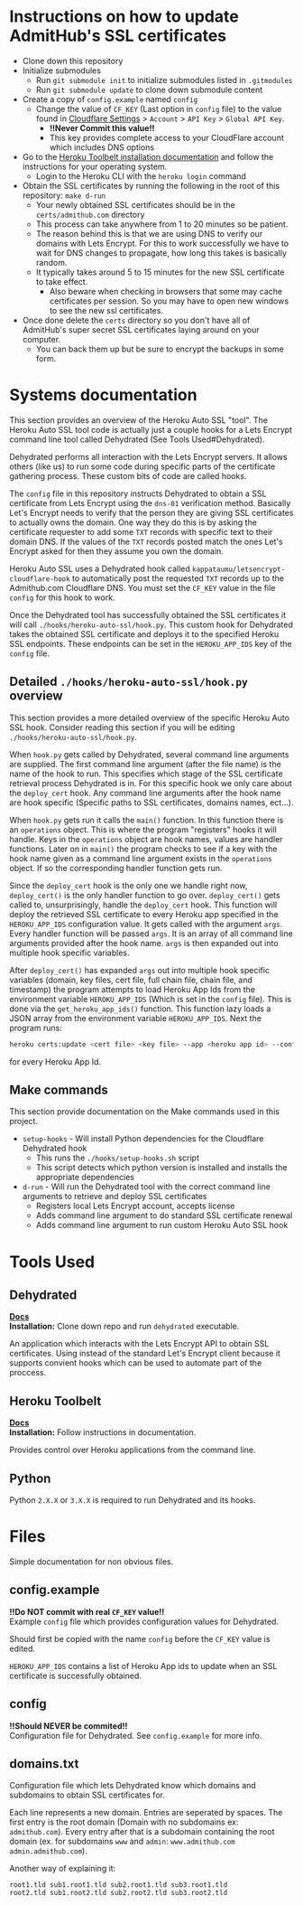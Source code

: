 # Instructions on how to update AdmitHub's SSL certificates
- Clone down this repository
- Initialize submodules
    - Run `git submodule init` to initialize submodules listed in `.gitmodules`
    - Run `git submodule update` to clone down submodule content
- Create a copy of `config.example` named `config`
	- Change the value of `CF_KEY` (Last option in `config` file) to the value found in [Cloudflare Settings](https://www.cloudflare.com/a/account/my-account) > `Account` > `API Key` > `Global API Key`.
    	- **!!Never Commit this value!!**
		- This key provides complete access to your CloudFlare account which includes DNS options
- Go to the [Heroku Toolbelt installation documentation](https://devcenter.heroku.com/articles/heroku-cli#download-and-install) and follow the instructions for your operating system.
	- Login to the Heroku CLI with the `heroku login` command
- Obtain the SSL certificates by running the following in the root of this repository: `make d-run`
	- Your newly obtained SSL certificates should be in the `certs/admithub.com` directory
	- This process can take anywhere from 1 to 20 minutes so be patient.
	- The reason behind this is that we are using DNS to verify our domains with Lets Encrypt. For this to work successfully we have
	to wait for DNS changes to propagate, how long this takes is basically random.
    - It typically takes around 5 to 15 minutes for the new SSL certificate to take effect.
		- Also beware when checking in browsers that some may cache certificates per session. So you may have to open new windows to see the new ssl certificates.
- Once done delete the `certs` directory so you don't have all of AdmitHub's super secret SSL certificates laying around on your computer.
	- You can back them up but be sure to encrypt the backups in some form.
	
# Systems documentation
This section provides an overview of the Heroku Auto SSL "tool". 
The Heroku Auto SSL tool code is actually just a couple hooks for a Lets Encrypt command line tool called Dehydrated 
(See Tools Used#Dehydrated). 

Dehydrated performs all interaction with the Lets Encrypt servers. It allows others (like us) to run some code during 
specific parts of the certificate gathering process. These custom bits of code are called hooks.

The `config` file in this repository instructs Dehydrated to obtain a SSL certificate from Lets Encrypt using the 
`dns-01` verification method. Basically Let's Encrypt needs to verify that the person they are giving SSL certificates 
to actually owns the domain. One way they do this is by asking the certificate requester to add some `TXT` records with 
specific text to their domain DNS. If the values of the `TXT` records posted match the ones Let's Encrypt asked for then 
they assume you own the domain. 

Heroku Auto SSL uses a Dehydrated hook called `kappataumu/letsencrypt-cloudflare-hook` to automatically post the requested 
`TXT` records up to the Admithub.com Cloudflare DNS. You must set the `CF_KEY` value in the file `config` for this hook 
to work. 

Once the Dehydrated tool has successfully obtained the SSL certificates it will call `./hooks/heroku-auto-ssl/hook.py`. 
This custom hook for Dehydrated takes the obtained SSL certificate and deploys it to the specified Heroku SSL endpoints. 
These endpoints can be set in the `HEROKU_APP_IDS` key of the `config` file. 

## Detailed `./hooks/heroku-auto-ssl/hook.py` overview
This section provides a more detailed overview of the specific Heroku Auto SSL hook. Consider reading this section if 
you will be editing `./hooks/heroku-auto-ssl/hook.py`.

When `hook.py` gets called by Dehydrated, several command line arguments are supplied. The first command line argument 
(after the file name) is the name of the hook to run. This specifies which stage of the SSL certificate retrieval process 
Dehydrated is in. For this specific hook we only care about the `deploy_cert` hook. Any command line arguments after the 
hook name are hook specific (Specific paths to SSL certificates, domains names, ect...). 

When `hook.py` gets run it calls the `main()` function. In this function there is an `operations` object. This is 
where the program "registers" hooks it will handle. Keys in the `operations` object are hook names, values are handler 
functions. Later on in `main()` the program checks to see if a key with the hook name given as a command line argument 
exists in the `operations` object. If so the corresponding handler function gets run. 

Since the `deploy_cert` hook is the only one we handle right now, `deploy_cert()` is the only handler function to go over. 
`deploy_cert()` gets called to, unsurprisingly, handle the `deploy_cert` hook. This function will deploy the retrieved 
SSL certificate to every Heroku app specified in the `HEROKU_APP_IDS` configuration value. It gets called with the 
argument `args`. Every handler function will be passed `args`. It is an array of all command line arguments provided after 
the hook name. `args` is then expanded out into multiple hook specific variables.

After `deploy_cert()` has expanded `args` out into multiple hook specific variables (domain, key files, cert file, 
full chain file, chain file, and timestamp) the program attempts to load Heroku App Ids from the environment variable 
`HEROKU_APP_IDS` (Which is set in the `config` file). This is done via the `get_heroku_app_ids()` function. This 
function lazy loads a JSON array from the environment variable `HEROKU_APP_IDS`. Next the program runs:
```bash
heroku certs:update <cert file> <key file> --app <heroku app id> --confirm <heroku app id>
```

for every Heroku App Id. 

## Make commands
This section provide documentation on the Make commands used in this project.
- `setup-hooks` - Will install Python dependencies for the Cloudflare Dehydrated hook
    - This runs the `./hooks/setup-hooks.sh` script
    - This script detects which python version is installed and installs the appropriate dependencies
- `d-run` - Will run the Dehydrated tool with the correct command line arguments to retrieve and deploy SSL certificates
    - Registers local Lets Encrypt account, accepts license
    - Adds command line argument to do standard SSL certificate renewal
    - Adds command line argument to run custom Heroku Auto SSL hook

# Tools Used
## Dehydrated
**[Docs](https://dehydrated.de)**  
**Installation:** Clone down repo and run `dehydrated` executable.  

An application which interacts with the Lets Encrypt API to obtain SSL
certificates. Using instead of the standard Let's Encrypt client
because it supports convient hooks which can be used to automate part of the proccess.

## Heroku Toolbelt
**[Docs](https://devcenter.heroku.com/articles/heroku-cli)**  
**Installation:** Follow instructions in documentation.  

Provides control over Heroku applications from the command line.

## Python
Python `2.X.X` or `3.X.X` is required to run Dehydrated and its hooks.

# Files
Simple documentation for non obvious files.

## config.example
**!!Do NOT commit with real `CF_KEY` value!!**  
Example `config` file which provides configuration values for Dehydrated.  

Should first be copied with the name `config` before the `CF_KEY` value
is edited.

`HEROKU_APP_IDS` contains a list of Heroku App ids to update when an SSL certificate is successfully obtained.

## config
**!!Should NEVER be commited!!**  
Configuration file for Dehydrated. See `config.example` for more info.

## domains.txt
Configuration file which lets Dehydrated know which domains and subdomains to obtain SSL certificates for.

Each line represents a new domain. Entries are seperated by spaces.
The first entry is the root domain (Domain with no subdomains ex: `admithub.com`). Every entry after that is a subdomain containing the
root domain (ex. for subdomains `www` and `admin`: `www.admithub.com` `admin.admithub.com`).  

Another way of explaining it:
```
root1.tld sub1.root1.tld sub2.root1.tld sub3.root1.tld
root2.tld sub1.root2.tld sub2.root2.tld sub3.root2.tld
```
